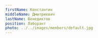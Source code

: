 ```yaml
---
firstName: Константин
middleName: Дмитриевич
lastName: Венедиктов
position: Лаборант
photo: ../../images/members/default.jpg
---
```


